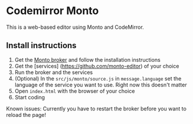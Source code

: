 Codemirror Monto
================

This is a web-based editor using Monto and CodeMirror.

Install instructions
--------------------

1. Get the [Monto broker](https://github.com/monto-editor/broker)
   and follow the installation instructions
2. Get the [services] (https://github.com/monto-editor) of your choice
3. Run the broker and the services
4. (Optional) In the `src/js/monto/source.js` in `message.language` set the language of the service you want to use. Right now this doesn't matter
5. Open `index.html` with the browser of your choice
6. Start coding

Known issues: Currently you have to restart the broker before you want to reload the page!